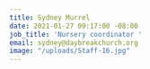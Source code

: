 ```yaml
---
title: Sydney Murrel
date: 2021-01-27 09:17:00 -08:00
job_title: 'Nursery coordinator '
email: sydney@daybreakchurch.org
image: "/uploads/Staff-16.jpg"
---
```


